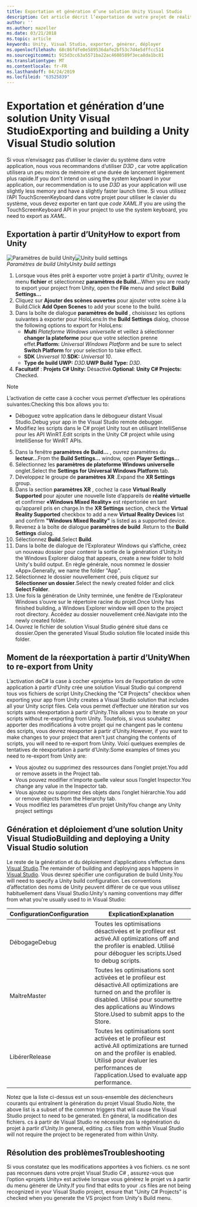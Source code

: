 ```yaml
---
title: Exportation et génération d’une solution Unity Visual Studio
description: Cet article décrit l’exportation de votre projet de réalité mixte à partir d’Unity afin que vous puissiez le générer et le déployer dans Visual Studio.
author: ''
ms.author: mazeller
ms.date: 03/21/2018
ms.topic: article
keywords: Unity, Visual Studio, exporter, générer, déployer
ms.openlocfilehash: 68c86fdfe0e589536dafe2bf53c7d4e5dffcc514
ms.sourcegitcommit: 915d3cc63a5571ba22ac4608589f3eca8da1bc81
ms.translationtype: MT
ms.contentlocale: fr-FR
ms.lasthandoff: 04/24/2019
ms.locfileid: "63525839"
---
```

# <a name="exporting-and-building-a-unity-visual-studio-solution"></a><span data-ttu-id="59fa2-104">Exportation et génération d’une solution Unity Visual Studio</span><span class="sxs-lookup"><span data-stu-id="59fa2-104">Exporting and building a Unity Visual Studio solution</span></span>

<span data-ttu-id="59fa2-105">Si vous n’envisagez pas d’utiliser le clavier du système dans votre application, nous vous recommandons d’utiliser *D3D* , car votre application utilisera un peu moins de mémoire et une durée de lancement légèrement plus rapide.</span><span class="sxs-lookup"><span data-stu-id="59fa2-105">If you don't intend on using the system keyboard in your application, our recommendation is to use *D3D* as your application will use slightly less memory and have a slightly faster launch time.</span></span> <span data-ttu-id="59fa2-106">Si vous utilisez l’API TouchScreenKeyboard dans votre projet pour utiliser le clavier du système, vous devez exporter en tant que *code XAML*.</span><span class="sxs-lookup"><span data-stu-id="59fa2-106">If you are using the TouchScreenKeyboard API in your project to use the system keyboard, you need to export as *XAML*.</span></span>

## <a name="how-to-export-from-unity"></a><span data-ttu-id="59fa2-107">Exportation à partir d’Unity</span><span class="sxs-lookup"><span data-stu-id="59fa2-107">How to export from Unity</span></span>

<span data-ttu-id="59fa2-108">![Paramètres de build Unity](images/unitybuildsettings-300px.png)</span><span class="sxs-lookup"><span data-stu-id="59fa2-108">![Unity build settings](images/unitybuildsettings-300px.png)</span></span><br>
<span data-ttu-id="59fa2-109">*Paramètres de build Unity*</span><span class="sxs-lookup"><span data-stu-id="59fa2-109">*Unity build settings*</span></span>

1. <span data-ttu-id="59fa2-110">Lorsque vous êtes prêt à exporter votre projet à partir d’Unity, ouvrez le menu **fichier** et sélectionnez **paramètres de Build...**</span><span class="sxs-lookup"><span data-stu-id="59fa2-110">When you are ready to export your project from Unity, open the **File** menu and select **Build Settings...**</span></span>
2. <span data-ttu-id="59fa2-111">Cliquez sur **Ajouter des scènes ouvertes** pour ajouter votre scène à la Build.</span><span class="sxs-lookup"><span data-stu-id="59fa2-111">Click **Add Open Scenes** to add your scene to the build.</span></span>
3. <span data-ttu-id="59fa2-112">Dans la boîte de dialogue **paramètres de build** , choisissez les options suivantes à exporter pour HoloLens:</span><span class="sxs-lookup"><span data-stu-id="59fa2-112">In the **Build Settings** dialog, choose the following options to export for HoloLens:</span></span>
   * <span data-ttu-id="59fa2-113">**Multi** *Plateforme Windows universelle* et veillez à sélectionner **changer la plateforme** pour que votre sélection prenne effet.</span><span class="sxs-lookup"><span data-stu-id="59fa2-113">**Platform:** *Universal Windows Platform* and be sure to select **Switch Platform** for your selection to take effect.</span></span>
   * <span data-ttu-id="59fa2-114">**SDK** *Universal 10*.</span><span class="sxs-lookup"><span data-stu-id="59fa2-114">**SDK:** *Universal 10*.</span></span>
   * <span data-ttu-id="59fa2-115">**Type de build UWP:** *D3D*.</span><span class="sxs-lookup"><span data-stu-id="59fa2-115">**UWP Build Type:** *D3D*.</span></span>
4. <span data-ttu-id="59fa2-116">**Facultatif** : **Projets C# Unity:** Désactivé.</span><span class="sxs-lookup"><span data-stu-id="59fa2-116">**Optional**: **Unity C# Projects:** Checked.</span></span>

>[!NOTE]
><span data-ttu-id="59fa2-117">L’activation de cette case à cocher vous permet d’effectuer les opérations suivantes:</span><span class="sxs-lookup"><span data-stu-id="59fa2-117">Checking this box allows you to:</span></span>
>* <span data-ttu-id="59fa2-118">Déboguez votre application dans le débogueur distant Visual Studio.</span><span class="sxs-lookup"><span data-stu-id="59fa2-118">Debug your app in the Visual Studio remote debugger.</span></span>
>* <span data-ttu-id="59fa2-119">Modifiez les scripts dans le C# projet Unity tout en utilisant IntelliSense pour les API WinRT.</span><span class="sxs-lookup"><span data-stu-id="59fa2-119">Edit scripts in the Unity C# project while using IntelliSense for WinRT APIs.</span></span>

5. <span data-ttu-id="59fa2-120">Dans la fenêtre **paramètres de Build...** , ouvrez paramètres du **lecteur...**</span><span class="sxs-lookup"><span data-stu-id="59fa2-120">From the **Build Settings...** window, open **Player Settings...**</span></span>
6. <span data-ttu-id="59fa2-121">Sélectionnez les **paramètres de plateforme Windows universelle** onglet.</span><span class="sxs-lookup"><span data-stu-id="59fa2-121">Select the **Settings for Universal Windows Platform** tab.</span></span>
7. <span data-ttu-id="59fa2-122">Développez le groupe de **paramètres XR** .</span><span class="sxs-lookup"><span data-stu-id="59fa2-122">Expand the **XR Settings** group.</span></span>
8. <span data-ttu-id="59fa2-123">Dans la section **paramètres XR** , cochez la case **Virtual Really Supported** pour ajouter une nouvelle liste d’appareils de **réalité virtuelle** et confirmer **«Windows Mixed Reality»** est répertoriée en tant qu’appareil pris en charge.</span><span class="sxs-lookup"><span data-stu-id="59fa2-123">In the **XR Settings** section, check the **Virtual Reality Supported** checkbox to add a new **Virtual Reality Devices** list and confirm **"Windows Mixed Reality"** is listed as a supported device.</span></span>
9. <span data-ttu-id="59fa2-124">Revenez à la boîte de dialogue **paramètres de build** .</span><span class="sxs-lookup"><span data-stu-id="59fa2-124">Return to the **Build Settings** dialog.</span></span>
10. <span data-ttu-id="59fa2-125">Sélectionnez **Build**.</span><span class="sxs-lookup"><span data-stu-id="59fa2-125">Select **Build**.</span></span>
11. <span data-ttu-id="59fa2-126">Dans la boîte de dialogue de l’Explorateur Windows qui s’affiche, créez un nouveau dossier pour contenir la sortie de la génération d’Unity.</span><span class="sxs-lookup"><span data-stu-id="59fa2-126">In the Windows Explorer dialog that appears, create a new folder to hold Unity's build output.</span></span> <span data-ttu-id="59fa2-127">En règle générale, nous nommez le dossier «App».</span><span class="sxs-lookup"><span data-stu-id="59fa2-127">Generally, we name the folder "App".</span></span>
12. <span data-ttu-id="59fa2-128">Sélectionnez le dossier nouvellement créé, puis cliquez sur **Sélectionner un dossier**.</span><span class="sxs-lookup"><span data-stu-id="59fa2-128">Select the newly created folder and click **Select Folder**.</span></span>
13. <span data-ttu-id="59fa2-129">Une fois la génération de Unity terminée, une fenêtre de l’Explorateur Windows s’ouvre sur le répertoire racine du projet.</span><span class="sxs-lookup"><span data-stu-id="59fa2-129">Once Unity has finished building, a Windows Explorer window will open to the project root directory.</span></span> <span data-ttu-id="59fa2-130">Accédez au dossier nouvellement créé.</span><span class="sxs-lookup"><span data-stu-id="59fa2-130">Navigate into the newly created folder.</span></span>
14. <span data-ttu-id="59fa2-131">Ouvrez le fichier de solution Visual Studio généré situé dans ce dossier.</span><span class="sxs-lookup"><span data-stu-id="59fa2-131">Open the generated Visual Studio solution file located inside this folder.</span></span>

## <a name="when-to-re-export-from-unity"></a><span data-ttu-id="59fa2-132">Moment de la réexportation à partir d’Unity</span><span class="sxs-lookup"><span data-stu-id="59fa2-132">When to re-export from Unity</span></span>

<span data-ttu-id="59fa2-133">L’activation deC# la case à cocher «projets» lors de l’exportation de votre application à partir d’Unity crée une solution Visual Studio qui comprend tous vos fichiers de script Unity.</span><span class="sxs-lookup"><span data-stu-id="59fa2-133">Checking the "C# Projects" checkbox when exporting your app from Unity creates a Visual Studio solution that includes all your Unity script files.</span></span> <span data-ttu-id="59fa2-134">Cela vous permet d’effectuer une itération sur vos scripts sans réexportation à partir d’Unity.</span><span class="sxs-lookup"><span data-stu-id="59fa2-134">This allows you to iterate on your scripts without re-exporting from Unity.</span></span> <span data-ttu-id="59fa2-135">Toutefois, si vous souhaitez apporter des modifications à votre projet qui ne changent pas le contenu des scripts, vous devrez réexporter à partir d’Unity.</span><span class="sxs-lookup"><span data-stu-id="59fa2-135">However, if you want to make changes to your project that aren't just changing the contents of scripts, you will need to re-export from Unity.</span></span> <span data-ttu-id="59fa2-136">Voici quelques exemples de tentatives de réexportation à partir d’Unity:</span><span class="sxs-lookup"><span data-stu-id="59fa2-136">Some examples of times you need to re-export from Unity are:</span></span>
* <span data-ttu-id="59fa2-137">Vous ajoutez ou supprimez des ressources dans l’onglet projet.</span><span class="sxs-lookup"><span data-stu-id="59fa2-137">You add or remove assets in the Project tab.</span></span>
* <span data-ttu-id="59fa2-138">Vous pouvez modifier n’importe quelle valeur sous l’onglet Inspector.</span><span class="sxs-lookup"><span data-stu-id="59fa2-138">You change any value in the Inspector tab.</span></span>
* <span data-ttu-id="59fa2-139">Vous ajoutez ou supprimez des objets dans l’onglet hiérarchie.</span><span class="sxs-lookup"><span data-stu-id="59fa2-139">You add or remove objects from the Hierarchy tab.</span></span>
* <span data-ttu-id="59fa2-140">Vous modifiez les paramètres d’un projet Unity</span><span class="sxs-lookup"><span data-stu-id="59fa2-140">You change any Unity project settings</span></span>

## <a name="building-and-deploying-a-unity-visual-studio-solution"></a><span data-ttu-id="59fa2-141">Génération et déploiement d’une solution Unity Visual Studio</span><span class="sxs-lookup"><span data-stu-id="59fa2-141">Building and deploying a Unity Visual Studio solution</span></span>

<span data-ttu-id="59fa2-142">Le reste de la génération et du déploiement d’applications s’effectue dans [Visual Studio](using-visual-studio.md).</span><span class="sxs-lookup"><span data-stu-id="59fa2-142">The remainder of building and deploying apps happens in [Visual Studio](using-visual-studio.md).</span></span> <span data-ttu-id="59fa2-143">Vous devrez spécifier une configuration de build Unity.</span><span class="sxs-lookup"><span data-stu-id="59fa2-143">You will need to specify a Unity build configuration.</span></span> <span data-ttu-id="59fa2-144">Les conventions d’affectation des noms de Unity peuvent différer de ce que vous utilisez habituellement dans Visual Studio:</span><span class="sxs-lookup"><span data-stu-id="59fa2-144">Unity's naming conventions may differ from what you're usually used to in Visual Studio:</span></span>

|  <span data-ttu-id="59fa2-145">Configuration</span><span class="sxs-lookup"><span data-stu-id="59fa2-145">Configuration</span></span>  |  <span data-ttu-id="59fa2-146">Explication</span><span class="sxs-lookup"><span data-stu-id="59fa2-146">Explanation</span></span> | 
|----------|----------|
|  <span data-ttu-id="59fa2-147">Débogage</span><span class="sxs-lookup"><span data-stu-id="59fa2-147">Debug</span></span>  |  <span data-ttu-id="59fa2-148">Toutes les optimisations désactivées et le profileur est activé.</span><span class="sxs-lookup"><span data-stu-id="59fa2-148">All optimizations off and the profiler is enabled.</span></span> <span data-ttu-id="59fa2-149">Utilisé pour déboguer les scripts.</span><span class="sxs-lookup"><span data-stu-id="59fa2-149">Used to debug scripts.</span></span> | 
|  <span data-ttu-id="59fa2-150">Maître</span><span class="sxs-lookup"><span data-stu-id="59fa2-150">Master</span></span>  |  <span data-ttu-id="59fa2-151">Toutes les optimisations sont activées et le profileur est désactivé.</span><span class="sxs-lookup"><span data-stu-id="59fa2-151">All optimizations are turned on and the profiler is disabled.</span></span> <span data-ttu-id="59fa2-152">Utilisé pour soumettre des applications au Windows Store.</span><span class="sxs-lookup"><span data-stu-id="59fa2-152">Used to submit apps to the Store.</span></span> | 
|  <span data-ttu-id="59fa2-153">Libérer</span><span class="sxs-lookup"><span data-stu-id="59fa2-153">Release</span></span>  |  <span data-ttu-id="59fa2-154">Toutes les optimisations sont activées et le profileur est activé.</span><span class="sxs-lookup"><span data-stu-id="59fa2-154">All optimizations are turned on and the profiler is enabled.</span></span> <span data-ttu-id="59fa2-155">Utilisé pour évaluer les performances de l’application.</span><span class="sxs-lookup"><span data-stu-id="59fa2-155">Used to evaluate app performance.</span></span> | 

<span data-ttu-id="59fa2-156">Notez que la liste ci-dessus est un sous-ensemble des déclencheurs courants qui entraînent la génération du projet Visual Studio.</span><span class="sxs-lookup"><span data-stu-id="59fa2-156">Note, the above list is a subset of the common triggers that will cause the Visual Studio project to need to be generated.</span></span> <span data-ttu-id="59fa2-157">En général, la modification des fichiers. cs à partir de Visual Studio ne nécessite pas la régénération du projet à partir d’Unity.</span><span class="sxs-lookup"><span data-stu-id="59fa2-157">In general, editing .cs files from within Visual Studio will not require the project to be regenerated from within Unity.</span></span>

## <a name="troubleshooting"></a><span data-ttu-id="59fa2-158">Résolution des problèmes</span><span class="sxs-lookup"><span data-stu-id="59fa2-158">Troubleshooting</span></span>

<span data-ttu-id="59fa2-159">Si vous constatez que les modifications apportées à vos fichiers. cs ne sont pas reconnues dans votre projet Visual Studio C# , assurez-vous que l’option «projets Unity» est activée lorsque vous générez le projet vs à partir du menu générer de Unity.</span><span class="sxs-lookup"><span data-stu-id="59fa2-159">If you find that edits to your .cs files are not being recognized in your Visual Studio project, ensure that "Unity C# Projects" is checked when you generate the VS project from Unity's Build menu.</span></span>
